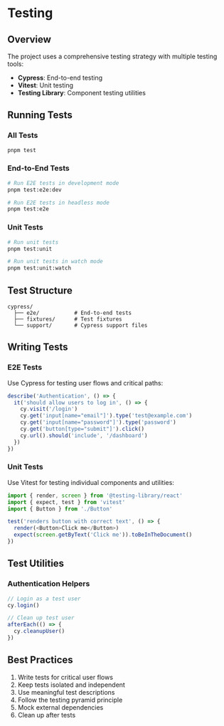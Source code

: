 # Testing

## Overview

The project uses a comprehensive testing strategy with multiple testing tools:

- **Cypress**: End-to-end testing
- **Vitest**: Unit testing
- **Testing Library**: Component testing utilities

## Running Tests

### All Tests

```sh
pnpm test
```

### End-to-End Tests

```sh
# Run E2E tests in development mode
pnpm test:e2e:dev

# Run E2E tests in headless mode
pnpm test:e2e
```

### Unit Tests

```sh
# Run unit tests
pnpm test:unit

# Run unit tests in watch mode
pnpm test:unit:watch
```

## Test Structure

```
cypress/
  ├── e2e/           # End-to-end tests
  ├── fixtures/      # Test fixtures
  └── support/       # Cypress support files
```

## Writing Tests

### E2E Tests

Use Cypress for testing user flows and critical paths:

```ts
describe('Authentication', () => {
  it('should allow users to log in', () => {
    cy.visit('/login')
    cy.get('input[name="email"]').type('test@example.com')
    cy.get('input[name="password"]').type('password')
    cy.get('button[type="submit"]').click()
    cy.url().should('include', '/dashboard')
  })
})
```

### Unit Tests

Use Vitest for testing individual components and utilities:

```ts
import { render, screen } from '@testing-library/react'
import { expect, test } from 'vitest'
import { Button } from './Button'

test('renders button with correct text', () => {
  render(<Button>Click me</Button>)
  expect(screen.getByText('Click me')).toBeInTheDocument()
})
```

## Test Utilities

### Authentication Helpers

```ts
// Login as a test user
cy.login()

// Clean up test user
afterEach(() => {
  cy.cleanupUser()
})
```

## Best Practices

1. Write tests for critical user flows
2. Keep tests isolated and independent
3. Use meaningful test descriptions
4. Follow the testing pyramid principle
5. Mock external dependencies
6. Clean up after tests
